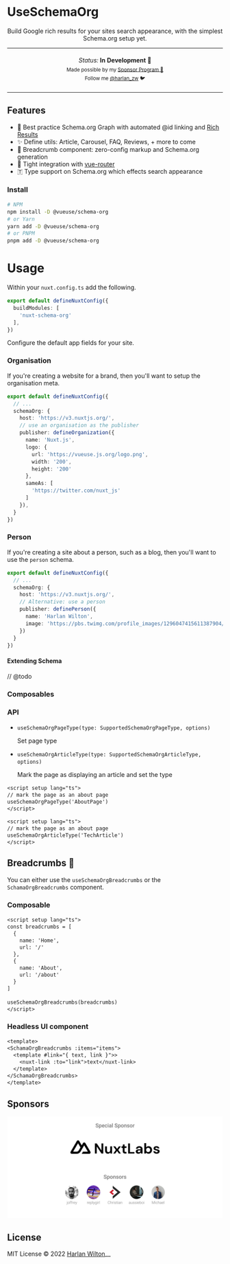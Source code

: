 # UseSchemaOrg 

<p align="center">
Build Google rich results for your sites search appearance, with the simplest Schema.org setup yet.
</p>


<p align="center">
<table>
<tbody>
<td align="center">
<img width="2000" height="0" /><br>
<i>Status:</i> <b>In Development 🔨</b><br>
<sub>Made possible by my <a href="https://github.com/sponsors/harlan-zw">Sponsor Program 💖</a><br> Follow me <a href="https://twitter.com/harlan_zw">@harlan_zw</a> 🐦</sub><br>
<img width="2000" height="0" />
</td>
</tbody>
</table>
</p>

## Features

- 🔎 Best practice Schema.org Graph with automated @id linking and [Rich Results](https://developers.google.com/search/docs/advanced/structured-data/search-gallery)
- ✨ Define utils: Article, Carousel,  FAQ, Reviews, + more to come
- 🍞 Breadcrumb component: zero-config markup and Schema.org generation
- 🤝 Tight integration with [vue-router](https://router.vuejs.org/) 
- 🇹 Type support on Schema.org which effects search appearance


### Install

```bash
# NPM
npm install -D @vueuse/schema-org
# or Yarn
yarn add -D @vueuse/schema-org
# or PNPM
pnpm add -D @vueuse/schema-org
```

# Usage

Within your `nuxt.config.ts` add the following.

```ts
export default defineNuxtConfig({
  buildModules: [
    'nuxt-schema-org'
  ],
})
```

Configure the default app fields for your site.


### Organisation

If you're creating a website for a brand, then you'll want to setup the organisation meta.

```ts
export default defineNuxtConfig({
  // ...
  schemaOrg: {
    host: 'https://v3.nuxtjs.org/',
    // use an organisation as the publisher
    publisher: defineOrganization({
      name: 'Nuxt.js',
      logo: {
        url: 'https://vueuse.js.org/logo.png',
        width: '200',
        height: '200'
      },
      sameAs: [
        'https://twitter.com/nuxt_js'
      ]
    }),
  }
})
```

### Person

If you're creating a site about a person, such as a blog, then you'll want to use the `person` schema.


```ts
export default defineNuxtConfig({
  // ...
  schemaOrg: {
    host: 'https://v3.nuxtjs.org/',
    // Alternative: use a person
    publisher: definePerson({
      name: 'Harlan Wilton',
      image: 'https://pbs.twimg.com/profile_images/1296047415611387904/bI-fltZ4_normal.jpg',
    })
  }
})
```


#### Extending Schema

// @todo

### Composables

### API

- `useSchemaOrgPageType(type: SupportedSchemaOrgPageType, options)`
 
  Set page type

- `useSchemaOrgArticleType(type: SupportedSchemaOrgArticleType, options)`
  
  Mark the page as displaying an article and set the type


```vue
<script setup lang="ts">
// mark the page as an about page
useSchemaOrgPageType('AboutPage')
</script>
```

```vue
<script setup lang="ts">
// mark the page as an about page
useSchemaOrgArticleType('TechArticle')
</script>
```

## Breadcrumbs 🍞

You can either use the `useSchemaOrgBreadcrumbs` or the `SchamaOrgBreadcrumbs` component.

### Composable

```vue
<script setup lang="ts">
const breadcrumbs = [
  {
    name: 'Home',
    url: '/'
  },
  {
    name: 'About',
    url: '/about'
  }
]

useSchemaOrgBreadcrumbs(breadcrumbs)
</script>
```

### Headless UI component

```vue
<template>
<SchamaOrgBreadcrumbs :items="items">
  <template #link="{ text, link }">>
    <nuxt-link :to="link">text</nuxt-link>
  </template>
</SchamaOrgBreadcrumbs>
</template>
```


## Sponsors

<p align="center">
  <a href="https://raw.githubusercontent.com/harlan-zw/static/main/sponsors.svg">
    <img src='https://raw.githubusercontent.com/harlan-zw/static/main/sponsors.svg'/>
  </a>
</p>


## License

MIT License © 2022 [Harlan Wilton](https://github.com/harlan-zw)__
